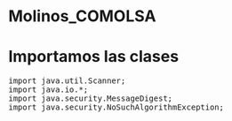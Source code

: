 # Molinos_COMOLSA

# Importamos las clases 

<pre>
import java.util.Scanner;
import java.io.*;
import java.security.MessageDigest;
import java.security.NoSuchAlgorithmException;
</pre>

<p>